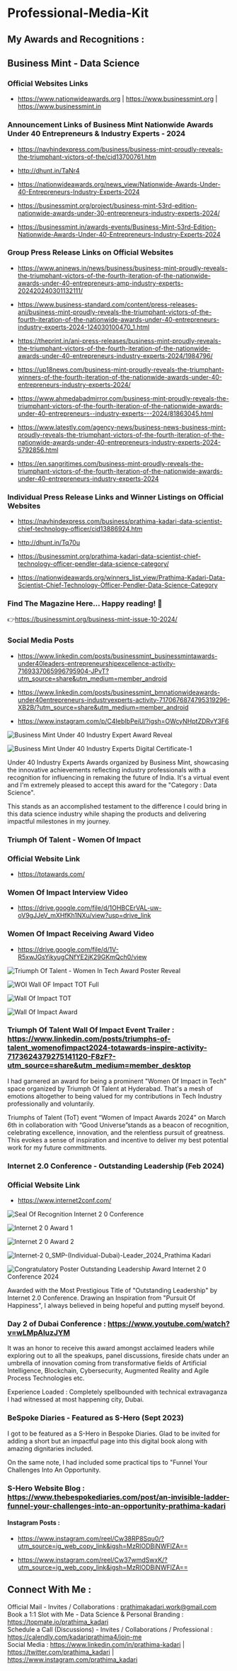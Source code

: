 # Professional-Media-Kit

## My Awards and Recognitions :

## Business Mint - Data Science 

### Official Websites Links 

- https://www.nationwideawards.org | https://www.businessmint.org | https://www.businessmint.in

### Announcement Links of Business Mint Nationwide Awards Under 40 Entrepreneurs & Industry Experts - 2024 

- https://navhindexpress.com/business/business-mint-proudly-reveals-the-triumphant-victors-of-the/cid13700761.htm

- http://dhunt.in/TaNr4

- https://nationwideawards.org/news_view/Nationwide-Awards-Under-40-Entrepreneurs-Industry-Experts-2024

- https://businessmint.org/project/business-mint-53rd-edition-nationwide-awards-under-30-entrepreneurs-industry-experts-2024/

- https://businessmint.in/awards-events/Business-Mint-53rd-Edition-Nationwide-Awards-Under-40-Entrepreneurs-Industry-Experts-2024

###  Group Press Release Links on Official Websites 

- https://www.aninews.in/news/business/business-mint-proudly-reveals-the-triumphant-victors-of-the-fourth-iteration-of-the-nationwide-awards-under-40-entrepreneurs-amp-industry-experts-202420240301132111/

- https://www.business-standard.com/content/press-releases-ani/business-mint-proudly-reveals-the-triumphant-victors-of-the-fourth-iteration-of-the-nationwide-awards-under-40-entrepreneurs-industry-experts-2024-124030100470_1.html

- https://theprint.in/ani-press-releases/business-mint-proudly-reveals-the-triumphant-victors-of-the-fourth-iteration-of-the-nationwide-awards-under-40-entrepreneurs-industry-experts-2024/1984796/

- https://up18news.com/business-mint-proudly-reveals-the-triumphant-winners-of-the-fourth-iteration-of-the-nationwide-awards-under-40-entrepreneurs-industry-experts-2024/

- https://www.ahmedabadmirror.com/business-mint-proudly-reveals-the-triumphant-victors-of-the-fourth-iteration-of-the-nationwide-awards-under-40-entrepreneurs--industry-experts---2024/81863045.html

- https://www.latestly.com/agency-news/business-news-business-mint-proudly-reveals-the-triumphant-victors-of-the-fourth-iteration-of-the-nationwide-awards-under-40-entrepreneurs-industry-experts-2024-5792856.html

- https://en.sangritimes.com/business-mint-proudly-reveals-the-triumphant-victors-of-the-fourth-iteration-of-the-nationwide-awards-under-40-entrepreneurs-industry-experts-2024
  
### Individual Press Release Links and Winner Listings on Official Websites

- https://navhindexpress.com/business/prathima-kadari-data-scientist-chief-technology-officer/cid13886924.htm	

- http://dhunt.in/Tq70u	

- https://businessmint.org/prathima-kadari-data-scientist-chief-technology-officer-pendler-data-science-category/	

- https://nationwideawards.org/winners_list_view/Prathima-Kadari-Data-Scientist-Chief-Technology-Officer-Pendler-Data-Science-Category

### Find The Magazine Here... Happy reading! 📖

👉https://businessmint.org/business-mint-issue-10-2024/

### Social Media Posts

- https://www.linkedin.com/posts/businessmint_businessmintawards-under40leaders-entrepreneurshipexcellence-activity-7169337065996795904-JPvT?utm_source=share&utm_medium=member_android

- https://www.linkedin.com/posts/businessmint_bmnationwideawards-under40entrepreneurs-industryexperts-activity-7170676874795319296-XB2B/?utm_source=share&utm_medium=member_android

- https://www.instagram.com/p/C4IebIbPeiU/?igsh=OWcyNHptZDRvY3F6

![Business Mint Under 40 Industry Expert Award Reveal](https://github.com/prathimacode-hub/Professional-Media-Kit/assets/74645302/a87bb506-7cde-4a33-90c6-630eec0c5684)

![Business Mint Under 40 Industry Experts Digital Certificate-1](https://github.com/prathimacode-hub/Professional-Media-Kit/assets/74645302/c5ffdf55-80f5-47f7-96d4-4e1482795bf1)

Under 40 Industry Experts Awards organized by Business Mint, showcasing the innovative achievements reflecting industry professionals with a recognition for influencing in remaking the future of India. It's a virtual event and I'm extremely pleased to accept this award for the "Category : Data Science".

This stands as an accomplished testament to the difference I could bring in this data science industry while shaping the products and delivering impactful milestones in my journey.


### Triumph Of Talent - Women Of Impact

### Official Website Link

- https://totawards.com/

### Women Of Impact Interview Video

- https://drive.google.com/file/d/1OHBCErVAL-uw-oV9gJJeV_mXHfKh1NXu/view?usp=drive_link

### Women Of Impact Receiving Award Video

- https://drive.google.com/file/d/1V-R5xwJGsYikyugCNfYE2jK29GKmQch0/view
  
![Triumph Of Talent - Women In Tech Award Poster Reveal](https://github.com/prathimacode-hub/Professional-Media-Kit/assets/74645302/7e788a9f-740b-43ce-9fb4-e2ce35360646)

![WOI Wall OF Impact TOT Full](https://github.com/prathimacode-hub/Professional-Media-Kit/assets/74645302/25ea6bb3-c4e0-4e04-a6ee-0974d69281aa)

![Wall Of Impact TOT](https://github.com/prathimacode-hub/Professional-Media-Kit/assets/74645302/715d4e95-f61f-42c8-9007-858ab134b9e2)

![Wall Of Impact Award](https://github.com/prathimacode-hub/Professional-Media-Kit/assets/74645302/4e67c280-ce26-4d35-a413-d4ceeeebacf2)

### Triumph Of Talent Wall Of Impact Event Trailer : https://www.linkedin.com/posts/triumphs-of-talent_womenofimpact2024-totawards-inspire-activity-7173624379275141120-F8zF?-utm_source=share&utm_medium=member_desktop

I had garnered an award for being a prominent "Women Of Impact in Tech" space organized by Triumph Of Talent at Hyderabad. That's a mesh of emotions altogether to being valued for my contributions in Tech Industry professionally and voluntarily.

Triumphs of Talent (ToT) event “Women of Impact Awards 2024” on March 6th in collaboration with “Good Universe”stands as a beacon of recognition, celebrating excellence, innovation, and the relentless pursuit of greatness. This evokes a sense of inspiration and incentive to deliver my best potential work for my future committments.


### Internet 2.0 Conference - Outstanding Leadership (Feb 2024)

### Official Website Link

- https://www.internet2conf.com/

![Seal Of Recognition Internet 2 0 Conference](https://github.com/prathimacode-hub/Professional-Media-Kit/assets/74645302/d5028a21-b4d7-40b9-af44-6791daef6a94)

![Internet 2 0 Award 1](https://github.com/prathimacode-hub/Professional-Media-Kit/assets/74645302/71aa7747-b286-4ca3-8b94-1a28f7d74d70)

![Internet 2 0 Award 2](https://github.com/prathimacode-hub/Professional-Media-Kit/assets/74645302/02d3b352-db70-4e71-a180-2be5e4f2e1b1)

![Internet-2 0_SMP-(Individual-Dubai)-Leader_2024_Prathima Kadari](https://github.com/prathimacode-hub/Professional-Media-Kit/assets/74645302/59b0fc2e-8391-40e2-9561-bca401f3c766)

![Congratulatory Poster Outstanding Leadership Award Internet 2 0 Conference 2024](https://github.com/prathimacode-hub/Professional-Media-Kit/assets/74645302/e26e0945-fb3d-445f-9c69-bff2f1a471a9)

Awarded with the Most Prestigious Title of "Outstanding Leadership" by Internet 2.0 Conference. Drawing an Inspiration from "Pursuit Of Happiness", I always believed in being hopeful and putting myself beyond.

### Day 2 of Dubai Conference : https://www.youtube.com/watch?v=wLMpAluzJYM

It was an honor to receive this award amongst acclaimed leaders while exploring out to all the speakups, panel discussions, fireside chats under an umbrella of innovation coming from transformative fields of Artificial Intelligence, Blockchain, Cybersecurity, Augmented Reality and Agile Process Technologies etc.

Experience Loaded : Completely spellbounded with technical extravaganza I had witnessed at most happening city, Dubai.


### BeSpoke Diaries - Featured as S-Hero (Sept 2023)

I got to be featured as a S-Hero in Bespoke Diaries. Glad to be invited for adding a short but an impactful page into this digital book along with amazing dignitaries included.

On the same note, I had included some practical tips to "Funnel Your Challenges Into An Opportunity.

### S-Hero Website Blog : https://www.thebespokediaries.com/post/an-invisible-ladder-funnel-your-challenges-into-an-opportunity-prathima-kadari

#### Instagram Posts :

- https://www.instagram.com/reel/Cw38RP8Squ0/?utm_source=ig_web_copy_link&igsh=MzRlODBiNWFlZA==

- https://www.instagram.com/reel/Cw37wmdSwxK/?utm_source=ig_web_copy_link&igsh=MzRlODBiNWFlZA==


## Connect With Me :

Official Mail - Invites / Collaborations : prathimakadari.work@gmail.com <br>
Book a 1:1 Slot with Me - Data Science & Personal Branding : https://topmate.io/prathima_kadari <br>
Schedule a Call (Discussions) - Invites / Collaborations / Professional : https://calendly.com/kadariprathima4/join-me <br>
Social Media : https://www.linkedin.com/in/prathima-kadari | https://twitter.com/prathima_kadari | https://www.instagram.com/prathima_kadari <br>
